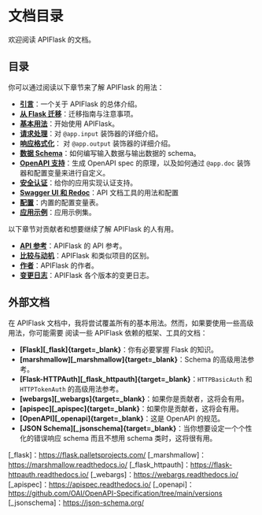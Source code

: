 # 文档目录

欢迎阅读 APIFlask 的文档。


## 目录

你可以通过阅读以下章节来了解 APIFlask 的用法：

- **[引言](/)**：一个关于 APIFlask 的总体介绍。
- **[从 Flask 迁移](/migrating)**：迁移指南与注意事项。
- **[基本用法](/usage)**：开始使用 APIFlask。
- **[请求处理](/request)**：对 `@app.input` 装饰器的详细介绍。
- **[响应格式化](/response)**： 对 `@app.output` 装饰器的详细介绍。
- **[数据 Schema](/schema)**：如何编写输入数据与输出数据的 schema。
- **[OpenAPI 支持](/openapi)**：生成 OpenAPI spec 的原理，以及如何通过 `@app.doc` 装饰器和配置变量来进行自定义。
- **[安全认证](/authentication)**：给你的应用实现认证支持。
- **[Swagger UI 和 Redoc](/api-docs)**：API 文档工具的用法和配置
- **[配置](/configuration)**：内置的配置变量表。
- **[应用示例](/examples)**：应用示例集。

以下章节对贡献者和想要继续了解 APIFlask 的人有用。

- **[API 参考](/api/app)**：APIFlask 的 API 参考。
- **[比较与动机](/comparison)**：APIFlask 和类似项目的区别。
- **[作者](/authors)**：APIFlask 的作者。
- **[变更日志](/changelog)**：APIFlask 各个版本的变更日志。


## 外部文档

在 APIFlask 文档中，我将尝试覆盖所有的基本用法。然而，如果要使用一些高级用法，你可能需要
阅读一些 APIFlask 依赖的框架、工具的文档：

- **[Flask][_flask]{target=_blank}**：你有必要掌握 Flask 的知识。
- **[marshmallow][_marshmallow]{target=_blank}**：Schema 的高级用法参考。
- **[Flask-HTTPAuth][_flask_httpauth]{target=_blank}**：`HTTPBasicAuth` 和 `HTTPTokenAuth` 的高级用法参考。
- **[webargs][_webargs]{target=_blank}**：如果你是贡献者，这将会有用。
- **[apispec][_apispec]{target=_blank}**：如果你是贡献者，这将会有用。
- **[OpenAPI][_openapi]{target=_blank}**：这是 OpenAPI 的规范。
- **[JSON Schema][_jsonschema]{target=_blank}**：当你想要设定一个个性化的错误响应 schema 而且不想用 schema 类时，这将很有用。

[_flask]：https://flask.palletsprojects.com/
[_marshmallow]：https://marshmallow.readthedocs.io/
[_flask_httpauth]：https://flask-httpauth.readthedocs.io/
[_webargs]：https://webargs.readthedocs.io/
[_apispec]：https://apispec.readthedocs.io/
[_openapi]：https://github.com/OAI/OpenAPI-Specification/tree/main/versions
[_jsonschema]：https://json-schema.org/
